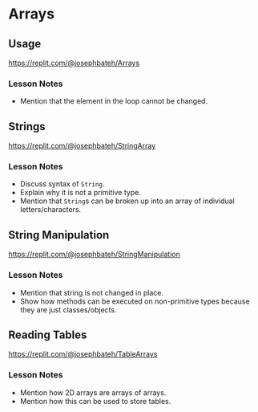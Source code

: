 # Arrays

## Usage

https://replit.com/@josephbateh/Arrays

### Lesson Notes

- Mention that the element in the loop cannot be changed.

## Strings

https://replit.com/@josephbateh/StringArray

### Lesson Notes

- Discuss syntax of `String`.
- Explain why it is not a primitive type.
- Mention that `String`s can be broken up into an array of individual letters/characters.

## String Manipulation

https://replit.com/@josephbateh/StringManipulation

### Lesson Notes

- Mention that string is not changed in place.
- Show how methods can be executed on non-primitive types because they are just classes/objects.

## Reading Tables

https://replit.com/@josephbateh/TableArrays

### Lesson Notes

- Mention how 2D arrays are arrays of arrays.
- Mention how this can be used to store tables.